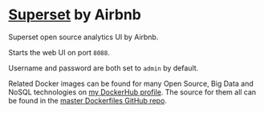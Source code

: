 # [Superset](http://airbnb.io/projects/superset/) by Airbnb

Superset open source analytics UI by Airbnb.

Starts the web UI on port `8088`.

Username and password are both set to `admin` by default.

Related Docker images can be found for many Open Source, Big Data and NoSQL technologies on [my DockerHub profile](https://hub.docker.com/r/harisekhon). The source for them all can be found in the [master Dockerfiles GitHub repo](https://github.com/HariSekhon/Dockerfiles/).
